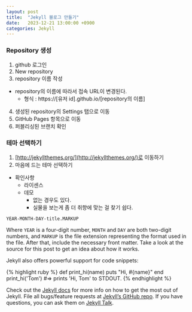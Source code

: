```yaml
---
layout: post
title:  "Jekyll 블로그 만들기"
date:   2023-12-21 13:00:00 +0900
categories: Jekyll
---
```


### Repository 생성

1. github 로그인
2. New repository
3. repository 이름 작성
  - repository의 이름에 따라서 접속 URL이 변경된다.
    - 형식 : https://[유저 id].github.io/[repository의 이름]
4. 생성된 repository의 Settings 탭으로 이동
5. GitHub Pages 항목으로 이동
6. 퍼블리싱된 브랜치 확인

### 테마 선택하기

1. [http://jekyllthemes.org/](http://jekyllthemes.org/)로 이동하기
2. 마음에 드는 테마 선택하기
  - 확인사항
    - 라이센스
    - 데모
      - 없는 경우도 있다.
      - 실물을 보는게 좀 더 취향에 맞는 걸 찾기 쉽다.

`YEAR-MONTH-DAY-title.MARKUP`

Where `YEAR` is a four-digit number, `MONTH` and `DAY` are both two-digit numbers, and `MARKUP` is the file extension representing the format used in the file. After that, include the necessary front matter. Take a look at the source for this post to get an idea about how it works.

Jekyll also offers powerful support for code snippets:

{% highlight ruby %}
def print_hi(name)
  puts "Hi, #{name}"
end
print_hi('Tom')
#=> prints 'Hi, Tom' to STDOUT.
{% endhighlight %}

Check out the [Jekyll docs][jekyll-docs] for more info on how to get the most out of Jekyll. File all bugs/feature requests at [Jekyll’s GitHub repo][jekyll-gh]. If you have questions, you can ask them on [Jekyll Talk][jekyll-talk].

[jekyll-docs]: https://jekyllrb.com/docs/home
[jekyll-gh]:   https://github.com/jekyll/jekyll
[jekyll-talk]: https://talk.jekyllrb.com/
